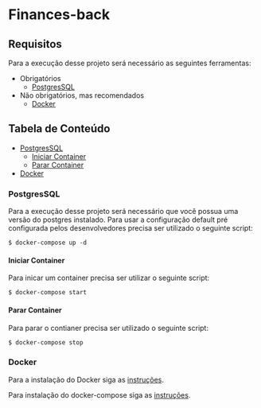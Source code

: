 # Finances-back

## Requisitos
Para a execução desse projeto será necessário as seguintes ferramentas:

- Obrigatórios
  - [PostgresSQL](https://www.postgresql.org/)
- Não obrigatórios, mas recomendados
  - [Docker](https://docs.docker.com/)

<!-- TABLE OF CONTENTS -->

## Tabela de Conteúdo

- [PostgresSQL](#postgressql)
  - [Iniciar Container](#iniciar-container)
  - [Parar Container](#parar-container)
- [Docker](#docker)


### PostgresSQL
  Para a execução desse projeto será necessário que você possua uma versão do postgres instalado.
  Para usar a configuração default pré configurada pelos desenvolvedores precisa ser utilizado o seguinte script:

  ```$ docker-compose up -d```

#### Iniciar Container
  Para inicar um container precisa ser utilizar o seguinte script:

  ```$ docker-compose start```
#### Parar Container
  Para parar o contianer precisa ser utilizado o seguinte script:
  
  ```$ docker-compose stop```

### Docker
  Para a instalação do Docker siga as [instruções](https://docs.docker.com/engine/install/).

  Para instalação do docker-compose siga as [instruções](https://docs.docker.com/compose/install/).
